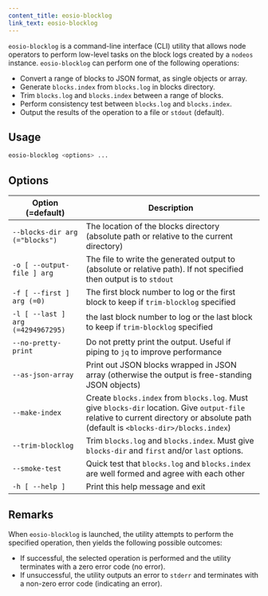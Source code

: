 ```yaml
---
content_title: eosio-blocklog
link_text: eosio-blocklog
---
```


`eosio-blocklog` is a command-line interface (CLI) utility that allows node operators to perform low-level tasks on the block logs created by a `nodeos` instance. `eosio-blocklog` can perform one of the following operations:

* Convert a range of blocks to JSON format, as single objects or array.
* Generate `blocks.index` from `blocks.log` in blocks directory.
* Trim `blocks.log` and `blocks.index` between a range of blocks.
* Perform consistency test between `blocks.log` and `blocks.index`.
* Output the results of the operation to a file or `stdout` (default).

## Usage
```sh
eosio-blocklog <options> ...
```

## Options

Option (=default) | Description
-|-
`--blocks-dir arg (="blocks")` | The location of the blocks directory (absolute path or relative to the current directory)
`-o [ --output-file ] arg` | The file to write the generated output to (absolute or relative path). If not specified then output is to `stdout`
`-f [ --first ] arg (=0)` | The first block number to log or the first block to keep if `trim-blocklog` specified
`-l [ --last ] arg (=4294967295)` | the last block number to log or the last block to keep if `trim-blocklog` specified
`--no-pretty-print` | Do not pretty print the output. Useful if piping to `jq` to improve performance
`--as-json-array` | Print out JSON blocks wrapped in JSON array (otherwise the output is free-standing JSON objects)
`--make-index` | Create `blocks.index` from `blocks.log`. Must give `blocks-dir` location. Give `output-file` relative to current directory or absolute path (default is `<blocks-dir>/blocks.index`)
`--trim-blocklog` | Trim `blocks.log` and `blocks.index`. Must give `blocks-dir` and `first` and/or `last` options.
`--smoke-test` | Quick test that `blocks.log` and `blocks.index` are well formed and agree with each other
`-h [ --help ]` | Print this help message and exit

## Remarks

When `eosio-blocklog` is launched, the utility attempts to perform the specified operation, then yields the following possible outcomes:
* If successful, the selected operation is performed and the utility terminates with a zero error code (no error).
* If unsuccessful, the utility outputs an error to `stderr` and terminates with a non-zero error code (indicating an error).
